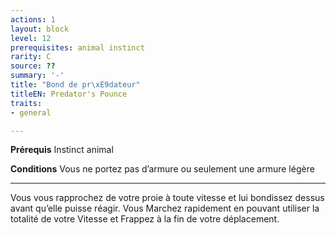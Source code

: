 ```yaml
---
actions: 1
layout: block
level: 12
prerequisites: animal instinct
rarity: C
source: ??
summary: '-'
title: "Bond de pr\xE9dateur"
titleEN: Predator's Pounce
traits:
- general

---
```


<p><strong>Prérequis</strong> Instinct animal</p>
<p><strong>Conditions</strong> Vous ne portez pas d’armure ou seulement une armure légère</p>
<hr>
<p>Vous vous rapprochez de votre proie à toute vitesse et lui bondissez dessus avant qu’elle puisse réagir. Vous Marchez rapidement en pouvant utiliser la totalité de votre Vitesse et Frappez à la fin de votre déplacement.</p>